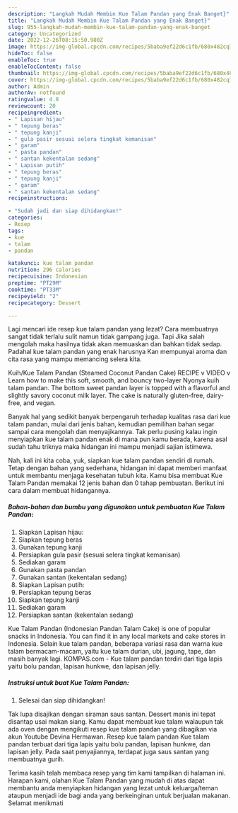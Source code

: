 ```yaml
---
description: "Langkah Mudah Membin Kue Talam Pandan yang Enak Banget}"
title: "Langkah Mudah Membin Kue Talam Pandan yang Enak Banget}"
slug: 955-langkah-mudah-membin-kue-talam-pandan-yang-enak-banget
category: Uncategorized
date: 2022-12-26T08:15:50.980Z
image: https://img-global.cpcdn.com/recipes/5baba9ef22d6c1fb/680x482cq70/kue-talam-pandan-foto-resep-utama.jpg
hideToc: false
enableToc: true
enableTocContent: false
thumbnail: https://img-global.cpcdn.com/recipes/5baba9ef22d6c1fb/680x482cq70/kue-talam-pandan-foto-resep-utama.jpg
cover: https://img-global.cpcdn.com/recipes/5baba9ef22d6c1fb/680x482cq70/kue-talam-pandan-foto-resep-utama.jpg
author: Admin
authorAv: notfound
ratingvalue: 4.8
reviewcount: 20
recipeingredient:
- " Lapisan hijau"
- " tepung beras"
- " tepung kanji"
- " gula pasir sesuai selera tingkat kemanisan"
- " garam"
- " pasta pandan"
- " santan kekentalan sedang"
- " Lapisan putih"
- " tepung beras"
- " tepung kanji"
- " garam"
- " santan kekentalan sedang"
recipeinstructions:

- "Sudah jadi dan siap dihidangkan!"
categories:
- Resep
tags:
- kue
- talam
- pandan

katakunci: kue talam pandan 
nutrition: 296 calories
recipecuisine: Indonesian
preptime: "PT29M"
cooktime: "PT33M"
recipeyield: "2"
recipecategory: Dessert

---
```



Lagi mencari ide resep kue talam pandan yang lezat? Cara membuatnya sangat tidak terlalu sulit namun tidak gampang juga. Tapi Jika salah mengolah maka hasilnya tidak akan memuaskan dan bahkan tidak sedap. Padahal kue talam pandan yang enak harusnya Kan mempunyai aroma dan cita rasa yang mampu memancing selera kita.


Kuih/Kue Talam Pandan (Steamed Coconut Pandan Cake) RECIPE v VIDEO v Learn how to make this soft, smooth, and bouncy two-layer Nyonya kuih talam pandan. The bottom sweet pandan layer is topped with a flavorful and slightly savory coconut milk layer. The cake is naturally gluten-free, dairy-free, and vegan.

Banyak hal yang sedikit banyak berpengaruh terhadap kualitas rasa dari kue talam pandan, mulai dari jenis bahan, kemudian pemilihan bahan segar sampai cara mengolah dan menyajikannya. Tak perlu pusing kalau ingin menyiapkan kue talam pandan enak di mana pun kamu berada, karena asal sudah tahu triknya maka hidangan ini mampu menjadi sajian istimewa.


Nah, kali ini kita coba, yuk, siapkan kue talam pandan sendiri di rumah. Tetap dengan bahan yang sederhana, hidangan ini dapat memberi manfaat untuk membantu menjaga kesehatan tubuh kita. Kamu bisa membuat Kue Talam Pandan memakai 12 jenis bahan dan 0 tahap pembuatan. Berikut ini cara dalam membuat hidangannya.

<!--inarticleads1-->

##### Bahan-bahan dan bumbu yang digunakan untuk pembuatan Kue Talam Pandan:

1. Siapkan  Lapisan hijau:
1. Siapkan  tepung beras
1. Gunakan  tepung kanji
1. Persiapkan  gula pasir (sesuai selera tingkat kemanisan)
1. Sediakan  garam
1. Gunakan  pasta pandan
1. Gunakan  santan (kekentalan sedang)
1. Siapkan  Lapisan putih:
1. Persiapkan  tepung beras
1. Siapkan  tepung kanji
1. Sediakan  garam
1. Persiapkan  santan (kekentalan sedang)


Kue Talam Pandan (Indonesian Pandan Talam Cake) is one of popular snacks in Indonesia. You can find it in any local markets and cake stores in Indonesia. Selain kue talam pandan, beberapa variasi rasa dan warna kue talam bermacam-macam, yaitu kue talam durian, ubi, jagung, tape, dan masih banyak lagi. KOMPAS.com - Kue talam pandan terdiri dari tiga lapis yaitu bolu pandan, lapisan hunkwe, dan lapisan jelly. 

<!--inarticleads2-->

##### Instruksi untuk buat Kue Talam Pandan:


1. Selesai dan siap dihidangkan!

Tak lupa disajikan dengan siraman saus santan. Dessert manis ini tepat disantap usai makan siang. Kamu dapat membuat kue talam walaupun tak ada oven dengan mengikuti resep kue talam pandan yang dibagikan via akun Youtube Devina Hermawan. Resep kue talam pandan Kue talam pandan terbuat dari tiga lapis yaitu bolu pandan, lapisan hunkwe, dan lapisan jelly. Pada saat penyajiannya, terdapat juga saus santan yang membuatnya gurih. 

Terima kasih telah membaca resep yang tim kami tampilkan di halaman ini. Harapan kami, olahan Kue Talam Pandan yang mudah di atas dapat membantu anda menyiapkan hidangan yang lezat untuk keluarga/teman ataupun menjadi ide bagi anda yang berkeinginan untuk berjualan makanan. Selamat menikmati

